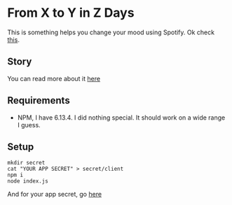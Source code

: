 # From X to Y in Z Days
This is something helps you change your mood using Spotify. Ok check [this](https://sesajad.me/sub/xyz/).

## Story

You can read more about it [here](https://sesajad.coding.blog/2020-07-xyz)

## Requirements
* NPM, I have 6.13.4. I did nothing special. It should work on a wide range I guess.

## Setup
```
mkdir secret
cat "YOUR APP SECRET" > secret/client
npm i
node index.js
```

And for your app secret, go [here](https://developer.spotify.com/)
